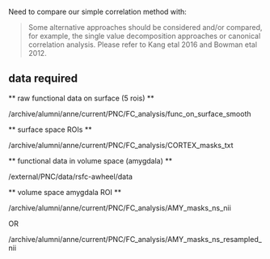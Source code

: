 Need to compare our simple correlation method with:

> Some alternative approaches should be considered and/or compared, for example, the single value decomposition approaches or canonical correlation analysis. Please refer to Kang etal 2016 and Bowman etal 2012.


data required
------------------

** raw functional data on surface (5 rois) **

/archive/alumni/anne/current/PNC/FC_analysis/func_on_surface_smooth

** surface space ROIs **

/archive/alumni/anne/current/PNC/FC_analysis/CORTEX_masks_txt

** functional data in volume space (amygdala) **

/external/PNC/data/rsfc-awheel/data

** volume space amygdala ROI **

/archive/alumni/anne/current/PNC/FC_analysis/AMY_masks_ns_nii

OR

/archive/alumni/anne/current/PNC/FC_analysis/AMY_masks_ns_resampled_nii ​

